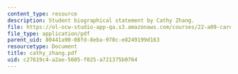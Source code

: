 ```yaml
---
content_type: resource
description: Student biographical statement by Cathy Zhang.
file: https://ol-ocw-studio-app-qa.s3.amazonaws.com/courses/22-a09-career-options-for-biomedical-research-fall-2006/c27619c4a2ae5605f025a721375b0764_cathy_zhang.pdf
file_type: application/pdf
parent_uid: 80441a90-08fd-8eba-970c-e8249199d163
resourcetype: Document
title: cathy_zhang.pdf
uid: c27619c4-a2ae-5605-f025-a721375b0764
---
```

